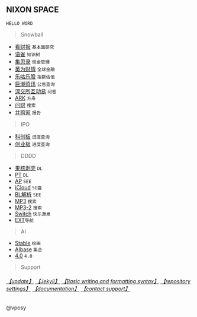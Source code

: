 ## NIXON SPACE
`HELLO WORD`
> Snowball

- [看财报](https://www.kancaibao.com/index.asp)  `基本面研究`
- [语雀](https://www.yuque.com/)  `知识树`
- [集思录](https://www.jisilu.cn/)  `现金管理`
- [英为财情](https://cn.investing.com/) `全球金融`
- [乐咕乐股](https://legulegu.com/) `指数估值`
- [巨潮资讯](http://www.cninfo.com.cn/new/index) `公告查询`
- [深交所互动易](http://irm.cninfo.com.cn/ircs/index) `问答`
- [ARK](https://ark-invest.com/) `方舟`
- [问财](http://www.iwencai.com/unifiedwap/home/index) `搜索`
- [并购家](http://www.ipoipo.cn/) `报告`

> IPO

- [科创板](http://kcb.sse.com.cn/renewal/)  `进度查询`
- [创业板](http://listing.szse.cn/projectdynamic/ipo/index.html)  `进度查询`

> DDDD

- [果核剥壳](https://www.ghxi.com/) `DL`
- [PT](https://www.portablesoft.org/) `DL`
- [AP](https://apnews.com/) `SEE`
- [iCloud](https://www.icloud.com/) `5G盘`
- [BL解析](https://svip.bljiex.cc/) `SEE`
- [MP3](https://music.haom.ren/) `搜索`
- [MP3-2](https://v2.mp3juice.cafe/) `搜索`
- [Switch](https://sway.office.com/sD1RziqnHyZ92I3b) `快乐源泉`
- [EXT](https://www.extnav.cn/)`导航`

> AI

- [Stable](https://stablediffusionweb.com/) `绘画`
- [AIbase](https://top.aibase.com/) `集合`
- [4.0](https://lmsys.org/) `4.0`

> Support
###### [【update】](https://github.com/3237/3237.github.io/edit/main/README.md) [【Jekyll】](https://jekyllrb.com/) [【Basic writing and formatting syntax】](https://docs.github.com/en/github/writing-on-github/getting-started-with-writing-and-formatting-on-github/basic-writing-and-formatting-syntax) [【repository settings】](https://github.com/3237/3237.github.io/settings/pages) [【documentation】](https://docs.github.com/categories/github-pages-basics/) [【contact support】](https://support.github.com/contact) 

 

@vposy
